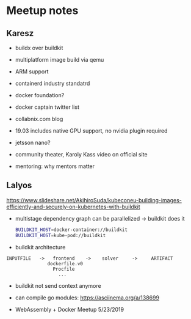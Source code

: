 # Meetup notes

## Karesz

- buildx over buildkit
- multiplatform image build via qemu
- ARM support
- containerd industry standatrd
- docker foundation?
- docker captain twitter list

- collabnix.com blog

- 19.03 includes native GPU support, no nvidia plugin required

- jetsson nano?

- community theater, Karoly Kass video on official site

- mentoring: why mentors matter

## Lalyos

<https://www.slideshare.net/AkihiroSuda/kubeconeu-building-images-efficiently-and-securely-on-kubernetes-with-buildkit>

- multistage dependency graph can be parallelized -> buildkit does it

    ```bash
    BUILDKIT_HOST=docker-container://buildkit
    BUILDKIT_HOST=kube-pod://buildkit
    ```

- buildkit architecture

```asciidrawing
INPUTFILE   ->   frontend    ->    solver     ->     ARTIFACT
               dockerfile.v0
                 Procfile
                   ...
```

- buildkit not send context anymore

- can compile go modules: <https://asciinema.org/a/138699>

- WebAssembly + Docker Meetup 5/23/2019
